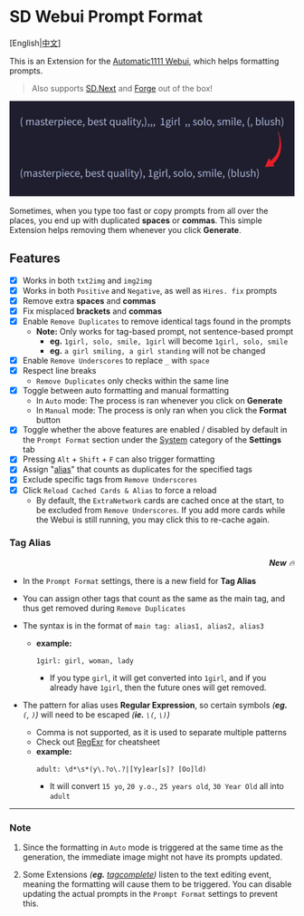 ﻿# SD Webui Prompt Format
[English|[中文](README_ZH.md)]

This is an Extension for the [Automatic1111 Webui](https://github.com/AUTOMATIC1111/stable-diffusion-webui), which helps formatting prompts.

> Also supports [SD.Next](https://github.com/vladmandic/automatic) and [Forge](https://github.com/lllyasviel/stable-diffusion-webui-forge) out of the box!

<p align="center"><img src="sample.jpg" width=512></p>

Sometimes, when you type too fast or copy prompts from all over the places, you end up with duplicated **spaces** or **commas**. This simple Extension helps removing them whenever you click **Generate**.

## Features
- [x] Works in both `txt2img` and `img2img`
- [x] Works in both `Positive` and `Negative`, as well as `Hires. fix` prompts
- [x] Remove extra **spaces** and **commas**
- [x] Fix misplaced **brackets** and **commas**
- [x] Enable `Remove Duplicates` to remove identical tags found in the prompts
  - **Note:** Only works for tag-based prompt, not sentence-based prompt
    - **eg.** `1girl, solo, smile, 1girl` will become `1girl, solo, smile`
    - **eg.** `a girl smiling, a girl standing` will not be changed
- [x] Enable `Remove Underscores` to replace `_` with `space`
- [x] Respect line breaks
  - `Remove Duplicates` only checks within the same line
- [x] Toggle between auto formatting and manual formatting
  - In `Auto` mode: The process is ran whenever you click on **Generate**
  - In `Manual` mode: The process is only ran when you click the **Format** button
- [x] Toggle whether the above features are enabled / disabled by default in the `Prompt Format` section under the <ins>System</ins> category of the **Settings** tab
- [x] Pressing `Alt` + `Shift` + `F` can also trigger formatting
- [x] Assign "[alias](#tag-alias)" that counts as duplicates for the specified tags
- [x] Exclude specific tags from `Remove Underscores`
- [x] Click `Reload Cached Cards & Alias` to force a reload
  - By default, the `ExtraNetwork` cards are cached once at the start, to be excluded from `Remove Underscores`. If you add more cards while the Webui is still running, you may click this to re-cache again.

### Tag Alias

<p align="right"><i><b>New</b> 🔥</i></p>

- In the `Prompt Format` settings, there is a new field for **Tag Alias**
- You can assign other tags that count as the same as the main tag, and thus get removed during `Remove Duplicates`
- The syntax is in the format of `main tag: alias1, alias2, alias3`
  - **example:**
    ```
    1girl: girl, woman, lady
    ```
    - If you type `girl`, it will get converted into `1girl`, and if you already have `1girl`, then the future ones will get removed.

- The pattern for alias uses **Regular Expression**, so certain symbols *(**eg.** `(`, `)`)* will need to be escaped *(**ie.** `\(`, `\)`)*
  - Comma is not supported, as it is used to separate multiple patterns
  - Check out [RegExr](https://regexr.com/) for cheatsheet
  - **example:**
    ```regex
    adult: \d*\s*(y\.?o\.?|[Yy]ear[s]? [Oo]ld)
    ```
    - It will convert `15 yo`, `20 y.o.`, `25 years old`, `30 Year Old` all into `adult`

<hr>

### Note
1. Since the formatting in `Auto` mode is triggered at the same time as the generation, the immediate image might not have its prompts updated.

2. Some Extensions *(**eg.** [tagcomplete](https://github.com/DominikDoom/a1111-sd-webui-tagcomplete))* listen to the text editing event, meaning the formatting will cause them to be triggered. You can disable updating the actual prompts in the `Prompt Format` settings to prevent this.
